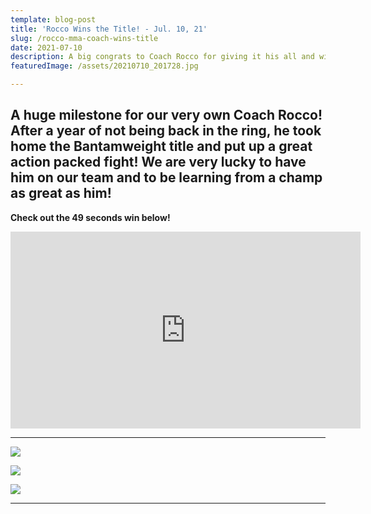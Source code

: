 ```yaml
---
template: blog-post
title: 'Rocco Wins the Title! - Jul. 10, 21'
slug: /rocco-mma-coach-wins-title
date: 2021-07-10
description: A big congrats to Coach Rocco for giving it his all and winning the title!
featuredImage: /assets/20210710_201728.jpg

---
```


## **A huge milestone for our very own Coach Rocco! After a year of not being back in the ring, he took home the Bantamweight title and put up a great action packed fight! We are very lucky to have him on our team and to be learning from a champ as great as him!**  

**Check out the 49 seconds win below!**

<iframe width="560" height="315" src="https://www.youtube.com/embed/sHcTFgZ7iHs" title="YouTube video player" frameborder="0" allow="accelerometer; autoplay; clipboard-write; encrypted-media; gyroscope; picture-in-picture" allowfullscreen></iframe>

- - -

![](/img/img_7356.jpg)

![](/img/img_7357.jpg)

![](/img/img_7403.jpg)

- - - 
